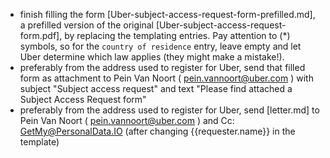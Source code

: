 - finish filling the form [Uber-subject-access-request-form-prefilled.md], a prefilled version of the original [Uber-subject-access-request-form.pdf], by replacing the templating entries. Pay attention to (*) symbols, so for the `country of residence` entry, leave empty and let Uber determine which law applies (they might make a mistake!). 
- preferably from the address used to register for Uber, send that filled form as attachment to Pein Van Noort ( pein.vannoort@uber.com ) with subject "Subject access request" and text "Please find attached a Subject Access Request form"
- preferably from the address used to register for Uber, send [letter.md] to Pein Van Noort ( pein.vannoort@uber.com ) and Cc: GetMy@PersonalData.IO (after changing {{requester.name}} in the template)

